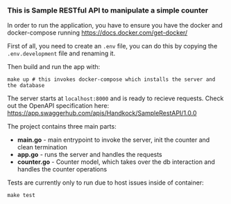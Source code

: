 ### This is Sample RESTful API to manipulate a simple counter

In order to run the application, you have to ensure you have the docker and docker-compose running https://docs.docker.com/get-docker/

First of all, you need to create an `.env` file, you can do this by copying the `.env.development` file and renaming it. 

Then build and run the app with:
```bigquery
make up # this invokes docker-compose which installs the server and the database
```
The server starts at `localhost:8000` and is ready to recieve requests. Check out the OpenAPI specification here: https://app.swaggerhub.com/apis/Handkock/SampleRestAPI/1.0.0

The project contains three main parts:
- **main.go** - main entrypoint to invoke the server, init the counter and clean termination
- **app.go** - runs the server and handles the requests
- **counter.go** - Counter model, which takes over the db interaction and handles the counter operations

Tests are currently only to run due to host issues inside of container:

``make test``